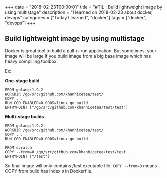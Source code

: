 +++
date = "2018-02-23T00:00:01"
title = "#TIL : Build lightweight image by using multistage"
description = "I learned on 2018-02-23 about docker, devops"
categories = ["Today I learned", "docker"]
tags = ["docker", "devops"]
+++



## Build lightweight image by using multistage

Docker is great tool to build a pull-n-run application. But sometimes, your image will be large if you build image from a big base image which has heavy compliling toolbox.

Ex:

**One-stage build**

```
FROM golang:1.9.2
WORKDIR /go/src/github.com/khanhicetea/test/
COPY . .
RUN CGO_ENABLED=0 GOOS=linux go build .
ENTRYPOINT ["/go/src/github.com/khanhicetea/test/test"]
```

**Multi-stage builds**

```
FROM golang:1.9.2
WORKDIR /go/src/github.com/khanhicetea/test/
COPY . .
RUN CGO_ENABLED=0 GOOS=linux go build .

FROM scratch
COPY --from=0 /go/src/github.com/khanhicetea/test/test .
ENTRYPOINT ["/test"]
```

So final image will only contains /test excutable file. `COPY --from=0` means COPY from build has index `0` in Dockerfile.
